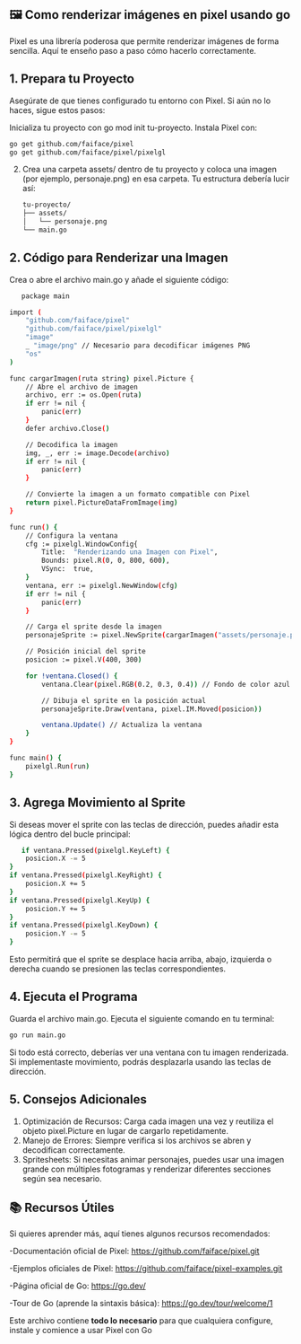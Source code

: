 ## 🖼️ Como renderizar imágenes en pixel usando go 

Pixel es una librería poderosa que permite renderizar imágenes de forma sencilla. Aquí te enseño paso a paso cómo hacerlo correctamente.

## 1. Prepara tu Proyecto
Asegúrate de que tienes configurado tu entorno con Pixel. Si aún no lo haces, sigue estos pasos:

Inicializa tu proyecto con go mod init tu-proyecto.
Instala Pixel con:

   ```bash
   go get github.com/faiface/pixel
   go get github.com/faiface/pixel/pixelgl
   ```

2. Crea una carpeta assets/ dentro de tu proyecto y coloca una imagen (por ejemplo, personaje.png) en esa carpeta. Tu estructura debería lucir así:

   ```bash
   tu-proyecto/
   ├── assets/
   │   └── personaje.png
   └── main.go
   ```

## 2. Código para Renderizar una Imagen
Crea o abre el archivo main.go y añade el siguiente código:

```bash
   package main

import (
	"github.com/faiface/pixel"
	"github.com/faiface/pixel/pixelgl"
	"image"
	_ "image/png" // Necesario para decodificar imágenes PNG
	"os"
)

func cargarImagen(ruta string) pixel.Picture {
	// Abre el archivo de imagen
	archivo, err := os.Open(ruta)
	if err != nil {
		panic(err)
	}
	defer archivo.Close()

	// Decodifica la imagen
	img, _, err := image.Decode(archivo)
	if err != nil {
		panic(err)
	}

	// Convierte la imagen a un formato compatible con Pixel
	return pixel.PictureDataFromImage(img)
}

func run() {
	// Configura la ventana
	cfg := pixelgl.WindowConfig{
		Title:  "Renderizando una Imagen con Pixel",
		Bounds: pixel.R(0, 0, 800, 600),
		VSync:  true,
	}
	ventana, err := pixelgl.NewWindow(cfg)
	if err != nil {
		panic(err)
	}

	// Carga el sprite desde la imagen
	personajeSprite := pixel.NewSprite(cargarImagen("assets/personaje.png"), pixel.R(0, 0, 64, 64))

	// Posición inicial del sprite
	posicion := pixel.V(400, 300)

	for !ventana.Closed() {
		ventana.Clear(pixel.RGB(0.2, 0.3, 0.4)) // Fondo de color azul oscuro

		// Dibuja el sprite en la posición actual
		personajeSprite.Draw(ventana, pixel.IM.Moved(posicion))

		ventana.Update() // Actualiza la ventana
	}
}

func main() {
	pixelgl.Run(run)
}
   ```
## 3. Agrega Movimiento al Sprite
Si deseas mover el sprite con las teclas de dirección, puedes añadir esta lógica dentro del bucle principal:

```bash
   if ventana.Pressed(pixelgl.KeyLeft) {
	posicion.X -= 5
}
if ventana.Pressed(pixelgl.KeyRight) {
	posicion.X += 5
}
if ventana.Pressed(pixelgl.KeyUp) {
	posicion.Y += 5
}
if ventana.Pressed(pixelgl.KeyDown) {
	posicion.Y -= 5
}
   ```
Esto permitirá que el sprite se desplace hacia arriba, abajo, izquierda o derecha cuando se presionen las teclas correspondientes.

## 4.  Ejecuta el Programa

Guarda el archivo main.go.
Ejecuta el siguiente comando en tu terminal:

```bash
go run main.go
   ```
Si todo está correcto, deberías ver una ventana con tu imagen renderizada. Si implementaste movimiento, podrás desplazarla usando las teclas de dirección.

## 5. Consejos Adicionales

1. Optimización de Recursos: Carga cada imagen una vez y reutiliza el objeto pixel.Picture en lugar de cargarlo repetidamente.
2. Manejo de Errores: Siempre verifica si los archivos se abren y decodifican correctamente.
3. Spritesheets: Si necesitas animar personajes, puedes usar una imagen grande con múltiples fotogramas y renderizar diferentes secciones según sea necesario.

## 📚 Recursos Útiles

Si quieres aprender más, aquí tienes algunos recursos recomendados:

-Documentación oficial de Pixel: https://github.com/faiface/pixel.git

-Ejemplos oficiales de Pixel: https://github.com/faiface/pixel-examples.git

-Página oficial de Go: https://go.dev/

-Tour de Go (aprende la sintaxis básica): https://go.dev/tour/welcome/1

Este archivo contiene **todo lo necesario** para que cualquiera configure, instale y comience a usar Pixel con Go

